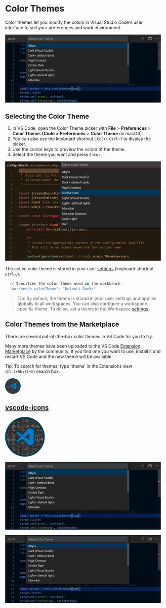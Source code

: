 # Color Themes

Color themes let you modify the colors in Visual Studio Code's user interface to suit your preferences and work environment.

![alt text](https://github.com/Onemanwolf/visual-studio-2019/blob/master/VisualStudioCode2019_Getting_Started/docs/Images/Themes/themes_hero.gif?raw=true "Request Pipeline")

## Selecting the Color Theme

1. In VS Code, open the Color Theme picker with **File** > **Preferences** > **Color Theme. (Code > Preferences** > **Color Theme** on macOS).
2. You can also use the keyboard shortcut `Ctrl+K` `Ctrl+T` to display the picker.
3. Use the cursor keys to preview the colors of the theme.
4. Select the theme you want and press `Enter`.


![alt text](https://github.com/Onemanwolf/visual-studio-2019/blob/master/VisualStudioCode2019_Getting_Started/docs/Images/Themes/colorthemes.png?raw=true "Request Pipeline")

The active color theme is stored in your user [settings](https://code.visualstudio.com/docs/getstarted/settings) (keyboard shortcut `Ctrl+`,).

```powershell
  // Specifies the color theme used in the workbench.
  "workbench.colorTheme": "Default Dark+"
```  
>Tip: By default, the theme is stored in your user settings and applies globally to all workspaces. You can also configure a workspace specific theme. To do so, set a theme in the Workspace [settings](https://code.visualstudio.com/docs/getstarted/settings#_creating-user-and-workspace-settings).

## Color Themes from the Marketplace

There are several out-of-the-box color themes in VS Code for you to try.

Many more themes have been uploaded to the VS Code [Extension Marketplace](https://code.visualstudio.com/docs/editor/extension-gallery) by the community. If you find one you want to use, install it and restart VS Code and the new theme will be available.

Tip: To search for themes, type 'theme' in the Extensions view (`Ctrl+Shift+X`) search box.

<img src="./Images/Themes/ExtensionIcons/Microsoft.VisualStudio.Services.Icons.Default.png" alt="drawing" width="50"/>

## [vscode-icons](https://marketplace.visualstudio.com/items?itemName=vscode-icons-team.vscode-icons)

[![alt text](https://github.com/Onemanwolf/visual-studio-2019/blob/master/VisualStudioCode2019_Getting_Started/docs/Images/Themes/ExtensionIcons/Microsoft.VisualStudio.Services.Icons.Default.png?raw=true  "Request Pipeline" )](https://marketplace.visualstudio.com/items?itemName=vscode-icons-team.vscode-icons)


![alt text](https://github.com/Onemanwolf/visual-studio-2019/blob/master/VisualStudioCode2019_Getting_Started/docs/Images/Themes/themes_hero.gif?raw=true "Request Pipeline")

![alt text](https://github.com/Onemanwolf/visual-studio-2019/blob/master/VisualStudioCode2019_Getting_Started/docs/Images/Themes/themes_hero.gif?raw=true "Request Pipeline")